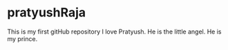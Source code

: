 # pratyushRaja
This is my first gitHub repository
I love Pratyush. He is the little angel. He is my prince.
